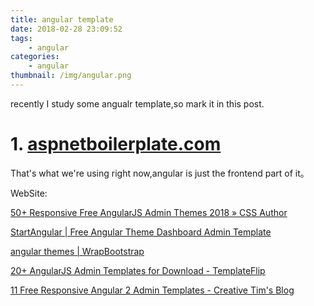 ```yaml
---
title: angular template
date: 2018-02-28 23:09:52
tags:
    - angular
categories:
    - angular
thumbnail: /img/angular.png
---
```

recently I study some angualr template,so mark it in this post.

# 1. [aspnetboilerplate.com](https://aspnetboilerplate.com/)

That's what we're using right now,angular is just the frontend part of it。



WebSite:

[50+ Responsive Free AngularJS Admin Themes 2018 » CSS Author](https://cssauthor.com/responsive-free-angularjs-admin-themes/)

[StartAngular | Free Angular Theme Dashboard Admin Template](https://startangular.com/)

[angular themes | WrapBootstrap](https://wrapbootstrap.com/tag/angular)

[20+ AngularJS Admin Templates for Download - TemplateFlip](https://templateflip.com/angularjs-admin-templates/)

[11 Free Responsive Angular 2 Admin Templates - Creative Tim's Blog](http://blog.creative-tim.com/web-design/angular2-admin-templates/)